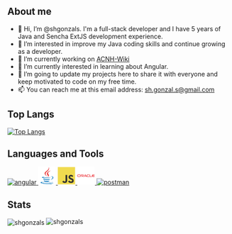 ## About me 


- 👋 Hi, I’m @shgonzals. I'm a full-stack developer and I have 5 years of Java and Sencha ExtJS development experience.
- 👀 I’m interested in improve my Java coding skills and continue growing as a developer.
- 🔭 I’m currently working on [ACNH-Wiki](https://github.com/shgonzals/ACNH-Wiki)
- 🌱 I’m currently interested in learning about Angular.
- 💞️ I’m going to update my projects here to share it with everyone and keep motivated to code on my free time.
- 📫 You can reach me at this email address: sh.gonzal.s@gmail.com

## Top Langs
[![Top Langs](https://github-readme-stats.vercel.app/api/top-langs/?username=shgonzals&layout=compact)](https://github.com/shgonzals/github-readme-stats)


## Languages and Tools
<a href="https://angular.io" target="_blank" rel="noreferrer"> <img src="https://angular.io/assets/images/logos/angular/angular.svg" alt="angular" width="40" height="40"/> </a> <a href="https://www.java.com" target="_blank" rel="noreferrer"> <img src="https://raw.githubusercontent.com/devicons/devicon/master/icons/java/java-original.svg" alt="java" width="40" height="40"/> </a> <a href="https://developer.mozilla.org/en-US/docs/Web/JavaScript" target="_blank" rel="noreferrer"> <img src="https://raw.githubusercontent.com/devicons/devicon/master/icons/javascript/javascript-original.svg" alt="javascript" width="40" height="40"/> </a> <a href="https://www.oracle.com/" target="_blank" rel="noreferrer"> <img src="https://raw.githubusercontent.com/devicons/devicon/master/icons/oracle/oracle-original.svg" alt="oracle" width="40" height="40"/> </a> <a href="https://postman.com" target="_blank" rel="noreferrer"> <img src="https://www.vectorlogo.zone/logos/getpostman/getpostman-icon.svg" alt="postman" width="40" height="40"/> </a>


## Stats

<img align="center" src="https://github-readme-stats.vercel.app/api?username=shgonzals&show_icons=true&locale=en" alt="shgonzals" />

<img src="https://komarev.com/ghpvc/?username=shgonzals&label=Profile%20views&color=0e75b6&style=flat" alt="shgonzals" /> 


<!---
shgonzals/shgonzals is a ✨ special ✨ repository because its `README.md` (this file) appears on your GitHub profile.
You can click the Preview link to take a look at your changes.
--->
